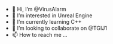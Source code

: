 - 👋 Hi, I’m @VirusAlarm
- 👀 I’m interested in Unreal Engine
- 🌱 I’m currently learning C++
- 💞️ I’m looking to collaborate on @TGIJ1
- 📫 How to reach me ...
